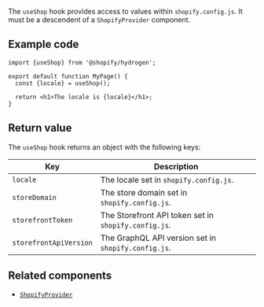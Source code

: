 <!-- This file is generated from source code in the Shopify/hydrogen repo. Edit the files in /packages/hydrogen/src/foundation/useShop and run 'yarn generate-docs' at the root of this repo. For more information, refer to https://github.com/Shopify/shopify-dev/blob/master/content/internal/operations/hydrogen-reference-docs.md. -->

The `useShop` hook provides access to values within `shopify.config.js`. It must be a descendent of a `ShopifyProvider` component.

## Example code

```tsx
import {useShop} from '@shopify/hydrogen';

export default function MyPage() {
  const {locale} = useShop();

  return <h1>The locale is {locale}</h1>;
}
```

## Return value

The `useShop` hook returns an object with the following keys:

| Key                    | Description                                          |
| ---------------------- | ---------------------------------------------------- |
| `locale`               | The locale set in `shopify.config.js`.               |
| `storeDomain`          | The store domain set in `shopify.config.js`.         |
| `storefrontToken`      | The Storefront API token set in `shopify.config.js`. |
| `storefrontApiVersion` | The GraphQL API version set in `shopify.config.js`.  |

## Related components

- [`ShopifyProvider`](/api/hydrogen/components/global/shopifyprovider)
